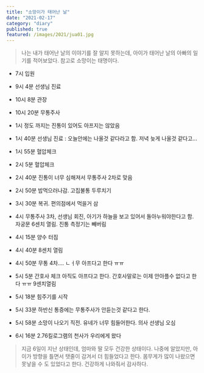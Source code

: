 ```yaml
---
title: "소망이가 태어난 날"
date: "2021-02-17"
category: "diary"
published: true
featured: /images/2021/jua01.jpg
---
```


> 나는 내가 태어난 날의 이야기를 잘 알지 못하는데, 아이가 태어난 날의 아빠의 일기를 적어보았다.
> 참고로 소망이는 태명이다.

- 7시 입원
- 9시 4분 선생님 진료

- 10시 8분 관장
- 10시 20분 무통주사
- 1시 정도 까지는 진통이 있어도 아프지는 않았음
- 1시 40분 선생님 진료 : 오늘안에는 나올것 같다라고 함. 저녁 늦게 나올것 같다고...
- 1시 55분 혈압체크
- 2시 5분 혈압체크
- 2시 40분 진통이 너무 심해져서 무통주사 2차로 맞음

- 2시 50분 밥먹으러나감. 고집불통 두루치기
- 3시 30분 복귀. 편의점에서 먹을거 삼
- 4시 무통주사 3차, 선생님 회진, 아기가 하늘을 보고 있어서 돌아누워야한다고 함. 자궁문 6센치 열림. 진통 측정기는 빼버림
- 4시 15분 양수 터짐
- 4시 40분 8센치 열림
- 4시 50분 무통 4차.... ㄴㅓ무 아프다고 한다 ㅠㅠ
- 5시 5분 간호사 체크 아직도 아프다고 한다. 간호사말로는 이제 안아플수 없다고 한다 ㅠㅠ 9센치열림

- 5시 18분 힘주기를 시작
- 5시 33분 하반신 통증에는 무통주사가 안듣는것 같다고 한다.
- 5시 58분 소망이 나오기 직전. 유네가 너무 힘들어한다. 의사 선생님 오심
- 6시 16분 2.76킬로그램의 천사가 우리에게 왔다

> 지금 6일이 지난 상태인데, 엄마와 딸 모두 건강한 상태이다. 나중에 알았지만, 아이가 방향을 틀면서 탯줄이 감겨서 더 힘들었다고 한다. 몸무게가 많이 나왔으면 못낳을 수 도 있었다고 한다. 건강하게 나와줘서 감사하다.
